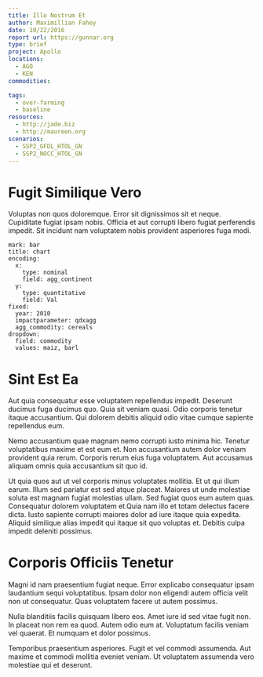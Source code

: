 ```yaml
---
title: Illo Nostrum Et
author: Maximillian Fahey
date: 10/22/2016
report url: https://gunnar.org
type: brief
project: Apollo
locations:
  - AGO
  - KEN
commodities:

tags:
  - over-farming
  - baseline
resources:
  - http://jade.biz
  - http://maureen.org
scenarios:
  - SSP2_GFDL_HTOL_GN
  - SSP2_NOCC_HTOL_GN
---
```

# Fugit Similique Vero
Voluptas non quos doloremque. Error sit dignissimos sit et neque. Cupiditate fugiat ipsam nobis. Officia et aut corrupti libero fugiat perferendis impedit. Sit incidunt nam voluptatem nobis provident asperiores fuga modi.

```vis
mark: bar
title: chart
encoding:
  x:
    type: nominal
    field: agg_continent
  y:
    type: quantitative
    field: Val
fixed:
  year: 2010
  impactparameter: qdxagg
  agg_commodity: cereals
dropdown:
  field: commodity
  values: maiz, barl
```

# Sint Est Ea
Aut quia consequatur esse voluptatem repellendus impedit. Deserunt ducimus fuga ducimus quo. Quia sit veniam quasi. Odio corporis tenetur itaque accusantium. Qui dolorem debitis aliquid odio vitae cumque sapiente repellendus eum.
 Nemo accusantium quae magnam nemo corrupti iusto minima hic. Tenetur voluptatibus maxime et est eum et. Non accusantium autem dolor veniam provident quia rerum. Corporis rerum eius fuga voluptatem. Aut accusamus aliquam omnis quia accusantium sit quo id.
 Ut quia quos aut ut vel corporis minus voluptates mollitia. Et ut qui illum earum. Illum sed pariatur est sed atque placeat. Maiores ut unde molestiae soluta est magnam fugiat molestias ullam. Sed fugiat quos eum autem quas. Consequatur dolorem voluptatem et.Quia nam illo et totam delectus facere dicta. Iusto sapiente corrupti maiores dolor ad iure itaque quia expedita. Aliquid similique alias impedit qui itaque sit quo voluptas et. Debitis culpa impedit deleniti possimus.

# Corporis Officiis Tenetur
Magni id nam praesentium fugiat neque. Error explicabo consequatur ipsam laudantium sequi voluptatibus. Ipsam dolor non eligendi autem officia velit non ut consequatur. Quas voluptatem facere ut autem possimus.
 Nulla blanditiis facilis quisquam libero eos. Amet iure id sed vitae fugit non. In placeat non rem ea quod. Autem odio eum at. Voluptatum facilis veniam vel quaerat. Et numquam et dolor possimus.
 Temporibus praesentium asperiores. Fugit et vel commodi assumenda. Aut maxime et commodi mollitia eveniet veniam. Ut voluptatem assumenda vero molestiae qui et deserunt.
